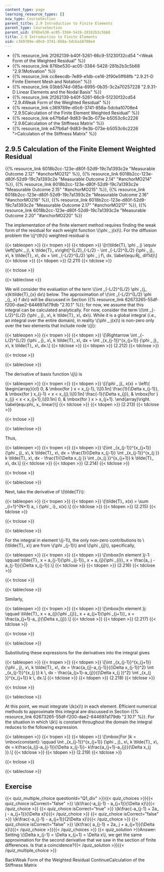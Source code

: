 ```yaml
---
content_type: page
learning_resource_types: []
ocw_type: CourseSection
parent_title: 2.9 Introduction to Finite Elements
parent_type: CourseSection
parent_uid: 876be530-ac05-3384-5428-281b2b3c5b68
title: 2.9 Introduction to Finite Elements
uid: c369789e-d0c6-3741-858a-5dcba10708e4
---
```


*   {{% resource_link 2f262139-b40f-5261-66c9-51230f32cd54 "\<Weak Form of the Weighted Residual" %}}
*   {{% resource_link 876be530-ac05-3384-5428-281b2b3c5b68 "2.9.1Motivation" %}}
*   {{% resource_link cc8eecdb-7e89-e1db-ce16-2f90e5ff68fb "2.9.21-D Finite Element Mesh and Notation" %}}
*   {{% resource_link 03bb574d-085a-6995-0b35-3c2a70257228 "2.9.31-D Linear Elements and the Nodal Basis" %}}
*   {{% resource_link 2f262139-b40f-5261-66c9-51230f32cd54 "2.9.4Weak Form of the Weighted Residual" %}}
*   {{% resource_link c369789e-d0c6-3741-858a-5dcba10708e4 "2.9.5Calculation of the Finite Element Weighted Residual" %}}
*   {{% resource_link e47fb6af-9d83-9e3b-073e-b5053c6c2226 "2.9.6Calculation of the Stiffness Matrix" %}}
*   {{% resource_link e47fb6af-9d83-9e3b-073e-b5053c6c2226 "\>Calculation of the Stiffness Matrix" %}}

2.9.5 Calculation of the Finite Element Weighted Residual
---------------------------------------------------------

{{% resource_link 6018b2cc-123e-d80f-52d9-19c7a1393c2e "Measurable Outcome 2.12" "#anchorMO212" %}}, {{% resource_link 6018b2cc-123e-d80f-52d9-19c7a1393c2e "Measurable Outcome 2.14" "#anchorMO214" %}}, {{% resource_link 6018b2cc-123e-d80f-52d9-19c7a1393c2e "Measurable Outcome 2.15" "#anchorMO215" %}}, {{% resource_link 6018b2cc-123e-d80f-52d9-19c7a1393c2e "Measurable Outcome 2.16" "#anchorMO216" %}}, {{% resource_link 6018b2cc-123e-d80f-52d9-19c7a1393c2e "Measurable Outcome 2.17" "#anchorMO217" %}}, {{% resource_link 6018b2cc-123e-d80f-52d9-19c7a1393c2e "Measurable Outcome 2.20" "#anchorMO220" %}}

The implementation of the finite element method requires finding the weak form of the residual for each weight function \\(\\phi \_ j(x)\\). For the diffusion problem the \\(j^{th}\\) weighted residual is

{{< tableopen >}}
{{< tropen >}}
{{< tdopen >}}
\\\[r(\\tilde{T}, \\phi \_ j) \\equiv \\left\[\\phi \_ j\\, k \\tilde{T}\_ x\\right\]^{L/2}\_{-L/2} - \\int \_{-L/2}^{L/2} {\\phi \_ j}\_ x\\, k \\tilde{T}\_ x\\, dx + \\int \_{-L/2}^{L/2} \\phi \_ j f\\, dx. \\label{equ:Rj\_ dif1d}\\\]
{{< tdclose >}}
{{< tdopen >}}
(2.211)
{{< tdclose >}}

{{< trclose >}}

{{< tableclose >}}

We will consider the evaluation of the term \\(\\int \_{-L/2}^{L/2} \\phi \_{j\_ x}k\\tilde{T}\_{x} dx\\) below. The approximation of \\(\\int \_{-L/2}^{L/2} \\phi \_{j\_ x} f dx\\) will be discussed in Section {{% resource_link 62673265-55df-f200-dae2-644697a179db "2.10.1" %}}; for now, we assume that this integral can be calculated analytically. For now, consider the term \\(\\int \_{-L/2}^{L/2} {\\phi \_ j}\_ x\\, k \\tilde{T}\_ x\\, dx\\). While it is a global integral (i.e., an integral over the entire domain), in reality \\(\\phi \_ j(x)\\) is non-zero only over the two elements that include node \\(j\\):

{{< tableopen >}}
{{< tropen >}}
{{< tdopen >}}
\\\[\\Rightarrow \\int \_{-L/2}^{L/2} {\\phi \_ j}\_ x\\, k \\tilde{T}\_ x\\, dx = \\int \_{x\_{j-1}}^{x\_{j+1}} {\\phi \_ j}\_ x\\, k \\tilde{T}\_ x\\, dx.\\\]
{{< tdclose >}}
{{< tdopen >}}
(2.212)
{{< tdclose >}}

{{< trclose >}}

{{< tableclose >}}

The derivative of basis function \\(j\\) is

{{< tableopen >}}
{{< tropen >}}
{{< tdopen >}}
\\\[{\\phi \_ j}\_ x(x) = \\left\\{ \\begin{array}{cl} 0, & \\mbox{for } x \< x\_{j-1}, \\\\\[0.1in\] \\frac{1}{\\Delta x\_{j-1}}, & \\mbox{for } x\_{j-1} \< x \< x\_{j},\\\\\[0.1in\] \\frac{-1}{\\Delta x\_{j}}, & \\mbox{for } x\_{j} \< x \< x\_{j+1},\\\\\[0.1in\] 0, & \\mbox{for } x > x\_{j+1}. \\end{array}\\right. \\label{equ:phi\_ x\_ linear}\\\]
{{< tdclose >}}
{{< tdopen >}}
(2.213)
{{< tdclose >}}

{{< trclose >}}

{{< tableclose >}}

Thus,

{{< tableopen >}}
{{< tropen >}}
{{< tdopen >}}
\\\[\\int \_{x\_{j-1}}^{x\_{j+1}} {\\phi \_ j}\_ x\\, k \\tilde{T}\_ x\\, dx = \\frac{1}{\\Delta x\_{j-1}} \\int \_{x\_{j-1}}^{x\_{j }} k \\tilde{T}\_ x\\, dx - \\frac{1}{\\Delta x\_{j }} \\int \_{x\_{j }}^{x\_{j+1}} k \\tilde{T}\_ x\\, dx.\\\]
{{< tdclose >}}
{{< tdopen >}}
(2.214)
{{< tdclose >}}

{{< trclose >}}

{{< tableclose >}}

Next, take the derivative of \\(\\tilde{T}\\):

{{< tableopen >}}
{{< tropen >}}
{{< tdopen >}}
\\\[\\tilde{T}\_ x(x) = \\sum \_{i=1}^{N+1} a\_ i {\\phi \_ i}\_ x(x).\\\]
{{< tdclose >}}
{{< tdopen >}}
(2.215)
{{< tdclose >}}

{{< trclose >}}

{{< tableclose >}}

For the integral in element \\(j-1\\), the only non-zero contributions to \\(\\tilde{T}\_ x\\) are from \\(\\phi \_{j-1}\\) and \\(\\phi \_{j}\\), specifically,

{{< tableopen >}}
{{< tropen >}}
{{< tdopen >}}
\\\[\\mbox{In element }j-1: \\qquad \\tilde{T}\_ x = a\_{j-1}{\\phi \_{j-1}}\_ x + a\_{j}{\\phi \_{i}}\_ x = \\frac{a\_ j - a\_{j-1}}{\\Delta x\_{j-1}}.\\\]
{{< tdclose >}}
{{< tdopen >}}
(2.216)
{{< tdclose >}}

{{< trclose >}}

{{< tableclose >}}

Similarly,

{{< tableopen >}}
{{< tropen >}}
{{< tdopen >}}
\\\[\\mbox{In element }j: \\qquad \\tilde{T}\_ x = a\_{j}{\\phi \_{j}}\_ x + a\_{j+1}{\\phi \_{j+1}}\_ x = \\frac{a\_{j+1}-a\_ j}{\\Delta x\_{j}}.\\\]
{{< tdclose >}}
{{< tdopen >}}
(2.217)
{{< tdclose >}}

{{< trclose >}}

{{< tableclose >}}

Substituting these expressions for the derivatives into the integral gives

{{< tableopen >}}
{{< tropen >}}
{{< tdopen >}}
\\\[\\int \_{x\_{j-1}}^{x\_{j+1}} {\\phi \_ j}\_ x\\, k \\tilde{T}\_ x\\, dx = \\frac{a\_{j}-a\_{j-1}}{(\\Delta x\_{j-1})^2} \\int \_{x\_{j-1}}^{x\_{j }} k \\, dx - \\frac{a\_{j+1}-a\_{j}}{(\\Delta x\_{j })^2} \\int \_{x\_{j }}^{x\_{j+1}} k \\, dx.\\\]
{{< tdclose >}}
{{< tdopen >}}
(2.218)
{{< tdclose >}}

{{< trclose >}}

{{< tableclose >}}

At this point, we must integrate \\(k(x)\\) in each element. Efficient numerical methods to approximate this integral are discussed in Section {{% resource_link 62673265-55df-f200-dae2-644697a179db "2.10.1" %}}. For the situation in which \\(k\\) is constant throughout the domain the integral reduces to the following expression.

{{< tableopen >}}
{{< tropen >}}
{{< tdopen >}}
\\\[\\mbox{For }k = \\mbox{constant}: \\qquad \\int \_{x\_{j-1}}^{x\_{j+1}} {\\phi \_ j}\_ x\\, k \\tilde{T}\_ x\\, dx = k\\frac{a\_{j}-a\_{j-1}}{\\Delta x\_{j-1}}- k\\frac{a\_{j+1}-a\_{j}}{\\Delta x\_{j }}.\\\]
{{< tdclose >}}
{{< tdopen >}}
(2.219)
{{< tdclose >}}

{{< trclose >}}

{{< tableclose >}}

Exercise
--------

{{< quiz_multiple_choice questionId="Q1_div" >}}{{< quiz_choices >}}{{< quiz_choice isCorrect="false" >}} \\(k\\frac{-a\_{j-1} - a\_{j+1}}{\\Delta x}\\){{< /quiz_choice >}}
{{< quiz_choice isCorrect="true" >}} \\(k\\frac{-a\_{j-1} + 2a\_ j - a\_{j+1}}{\\Delta x}\\){{< /quiz_choice >}}
{{< quiz_choice isCorrect="false" >}} \\(k\\frac{-a\_{j-1} - a\_{j+1}}{2\\Delta x}\\){{< /quiz_choice >}}
{{< quiz_choice isCorrect="false" >}} \\(k\\frac{ a\_{j-1} + 2a\_ j + a\_{j+1}}{\\Delta x}\\){{< /quiz_choice >}}{{< /quiz_choices >}}
{{< quiz_solution >}}Answer: Setting \\(\\Delta x\_{j-1} = \\Delta x\_{j+1} = \\Delta x\\), we get the same approximation for the second derivative that we saw in the section of finite differences. Is that a coincidence?{{< /quiz_solution >}}{{< /quiz_multiple_choice >}}

BackWeak Form of the Weighted Residual ContinueCalculation of the Stiffness Matrix